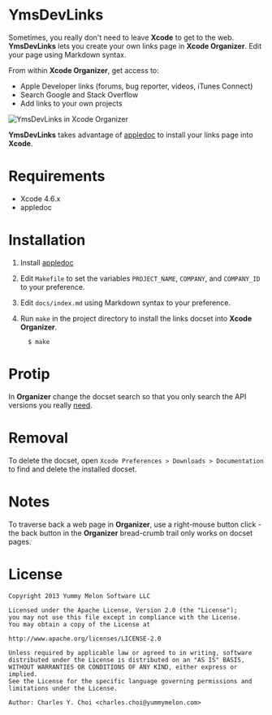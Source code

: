 # YmsDevLinks
Sometimes, you really don't need to leave **Xcode** to get to the web. **YmsDevLinks** lets you create your own links page in **Xcode Organizer**. Edit your page using Markdown syntax.

From within **Xcode Organizer**, get access to:
* Apple Developer links (forums, bug reporter, videos, iTunes Connect)
* Search Google and Stack Overflow
* Add links to your own projects

![YmsDevLinks in Xcode Organizer](http://kickingvegas.github.io/YmsDevLinks/images/ymsdevlinks.jpg)

**YmsDevLinks** takes advantage of [appledoc](http://gentlebytes.com/appledoc/) to install your links page into **Xcode**.

# Requirements
* Xcode 4.6.x
* appledoc

# Installation
1. Install [appledoc](http://gentlebytes.com/appledoc/)
1. Edit `Makefile` to set the variables `PROJECT_NAME`, `COMPANY`, and `COMPANY_ID` to your preference.
1. Edit `docs/index.md` using Markdown syntax to your preference.
1. Run `make` in the project directory to install the links docset into **Xcode Organizer**.

         $ make

# Protip
In **Organizer** change the docset search so that you only search the API versions you really [need](http://stackoverflow.com/questions/9523399/why-is-xcode-documentation-search-performance-so-terrible). 

# Removal
To delete the docset, open `Xcode Preferences > Downloads > Documentation` to find and delete the installed docset.

# Notes
To traverse back a web page in **Organizer**, use a right-mouse button click - the back button in the **Organizer** bread-crumb trail only works on docset pages.

# License

    Copyright 2013 Yummy Melon Software LLC

    Licensed under the Apache License, Version 2.0 (the "License");
    you may not use this file except in compliance with the License.
    You may obtain a copy of the License at

    http://www.apache.org/licenses/LICENSE-2.0

    Unless required by applicable law or agreed to in writing, software
    distributed under the License is distributed on an "AS IS" BASIS,
    WITHOUT WARRANTIES OR CONDITIONS OF ANY KIND, either express or implied.
    See the License for the specific language governing permissions and
    limitations under the License.

    Author: Charles Y. Choi <charles.choi@yummymelon.com>






